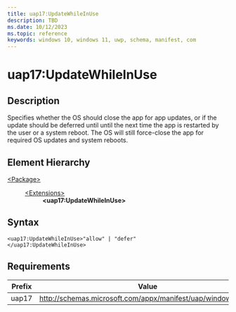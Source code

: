 ```yaml
---
title: uap17:UpdateWhileInUse
description: TBD
ms.date: 10/12/2023
ms.topic: reference
keywords: windows 10, windows 11, uwp, schema, manifest, com
---
```


# uap17:UpdateWhileInUse



## Description

Specifies whether the OS should close the app for app updates, or if the update should be deferred until until the next time the app is restarted by the user or a system reboot. The OS will still force-close the app for required OS updates and system reboots.

## Element Hierarchy
<dl><dt><a href = "element-package.md">&lt;Package&gt;</a></dt>
<dd>
<dl><dt><a href = "element-extensions.md">&lt;Extensions&gt;</a></dt>
<dd>
<dd><b>&lt;uap17:UpdateWhileInUse&gt;</b></dd></dd>
</dl>
</dd>
</dl>

## Syntax
```syntax
<uap17:UpdateWhileInUse>"allow" | "defer"
</uap17:UpdateWhileInUse>
```





## Requirements
| Prefix | Value |
| ---------------| -------------------------------------------------------------|
| uap17 | http://schemas.microsoft.com/appx/manifest/uap/windows10/17 |
